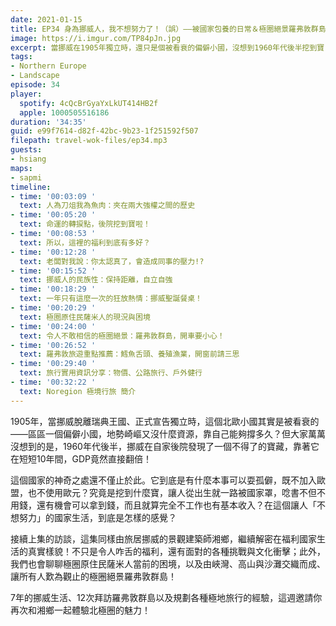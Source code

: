```yaml
---
date: 2021-01-15
title: EP34 身為挪威人，我不想努力了！（誤）——被國家包養的日常＆極圈絕景羅弗敦群島 ft. Noregion 極境行旅 王湘鄉
image: https://i.imgur.com/TP84pJn.jpg
excerpt: 當挪威在1905年獨立時，還只是個被看衰的偏僻小國，沒想到1960年代後半挖到寶，GDP直接翻倍！究竟挖到什麼寶，讓人從出生就一路被國家罩，甚至就算完全不工作也有基本收入？這集由旅居挪威的景觀建築師湘鄉，繼續解密在福利國家生活的真實樣貌；此外，我們也會聊聊極圈原住民薩米人當前的困境，以及由峽灣、高山與沙灘交織而成、讓所有人歎為觀止的極圈絕景羅弗敦群島！
tags:
- Northern Europe
- Landscape
episode: 34
player:
  spotify: 4cQcBrGyaYxLkUT414HB2f
  apple: 1000505516186
duration: '34:35'
guid: e99f7614-d82f-42bc-9b23-1f251592f507
filepath: travel-wok-files/ep34.mp3
guests:
- hsiang
maps:
- sapmi
timeline:
- time: '00:03:09 '
  text: 人為刀俎我為魚肉：夾在兩大強權之間的歷史
- time: '00:05:20 '
  text: 命運的轉捩點，後院挖到寶啦！
- time: '00:08:53 '
  text: 所以，這裡的福利到底有多好？
- time: '00:12:28 '
  text: 老闆對我說：你太認真了，會造成同事的壓力!?
- time: '00:15:52 '
  text: 挪威人的民族性：保持距離，自立自強
- time: '00:18:29 '
  text: 一年只有這麼一次的狂放熱情：挪威聖誕餐桌！
- time: '00:20:29 '
  text: 極圈原住民薩米人的現況與困境
- time: '00:24:00 '
  text: 令人不敢相信的極圈絕景：羅弗敦群島，開車要小心！
- time: '00:26:52 '
  text: 羅弗敦旅遊重點推薦：鱈魚舌頭、養殖漁業，開窗前請三思
- time: '00:29:40 '
  text: 旅行實用資訊分享：物價、公路旅行、戶外健行
- time: '00:32:22 '
  text: Noregion 極境行旅 簡介
---
```


1905年，當挪威脫離瑞典王國、正式宣告獨立時，這個北歐小國其實是被看衰的——區區一個偏僻小國，地勢崎嶇又沒什麼資源，靠自己能夠撐多久？但大家萬萬沒想到的是，1960年代後半，挪威在自家後院發現了一個不得了的寶藏，靠著它在短短10年間，GDP竟然直接翻倍！

這個國家的神奇之處還不僅止於此。它到底是有什麼本事可以耍孤僻，既不加入歐盟，也不使用歐元？究竟是挖到什麼寶，讓人從出生就一路被國家罩，唸書不但不用錢，還有機會可以拿到錢，而且就算完全不工作也有基本收入？在這個讓人「不想努力」的國家生活，到底是怎樣的感覺？

接續上集的訪談，這集同樣由旅居挪威的景觀建築師湘鄉，繼續解密在福利國家生活的真實樣貌！不只是令人咋舌的福利，還有面對的各種挑戰與文化衝擊；此外，我們也會聊聊極圈原住民薩米人當前的困境，以及由峽灣、高山與沙灘交織而成、讓所有人歎為觀止的極圈絕景羅弗敦群島！

7年的挪威生活、12次拜訪羅弗敦群島以及規劃各種極地旅行的經驗，這週邀請你再次和湘鄉一起體驗北極圈的魅力！



